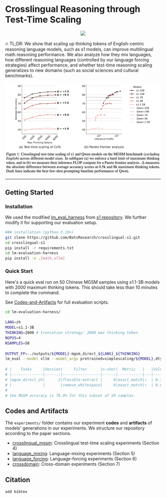 # Crosslingual Reasoning through Test-Time Scaling

<p align="center">
    <a href="https://arxiv.org/abs/xxx.xxxx"><img src="https://img.shields.io/badge/arxiv-xxx.xxxx-b31b1b?logo=arxiv" /></a>
</p>

🔥 TL;DR: We show that scaling up thinking tokens of English-centric reasoning language models, such as s1 models, can improve multilingual math reasoning performance. We also analyze how they mix languages, how different reasoning languages (controlled by our language forcing strategies) affect performance, and whether test-time reasoning scaling generalizes to new domains (such as social sciences and cultural benchmarks).

<p align="center">
  <img src="figures/crosslingual_mgsm.jpg" alt="Crosslingual MGSM performance" width="800"/>
</p>

---
## Getting Started

### Installation
We used the modified [lm_eval_harness](https://github.com/EleutherAI/lm-evaluation-harness) from [s1 repository](https://github.com/simplescaling/s1/). We further modify it for supporting our evaluation setup.
```bash
### installation (python 3.10+)
git clone https://github.com/BatsResearch/crosslingual-s1.git
cd crosslingual-s1
pip install -r requirements.txt
cd lm-evaluation-harness
pip install -e .[math,vllm]
```

### Quick Start
Here's a quick eval run on 50 Chinese MGSM samples using s1.1-3B models with 2000 maximum thinking tokens. This should take less than 10 minutes to complete the command.

See [Codes-and-Artifacts](#codes-and-artifacts) for full evaluation scripts.

```bash
cd lm-evaluation-harness/

LANG=zh
MODEL=s1.1-3B
THINKING=2000 # truncation strategy: 2000 max thinking token
NGPUS=4
NSAMPLES=50

OUTPUT_FP=../outputs/${MODEL}-mgsm_direct_${LANG}_${THINKING}
lm_eval --model vllm --model_args pretrained=simplescaling/${MODEL},dtype=bfloat16,tensor_parallel_size=${NGPUS} --tasks mgsm_direct_${LANG} --batch_size auto --apply_chat_template --output_path ${OUTPUT_FP} --log_samples --gen_kwargs max_gen_toks=32768,max_tokens_thinking=${THINKING} --limit ${NSAMPLES}

# |    Tasks     |Version|     Filter      |n-shot|  Metric   |   |Value|   |Stderr|
# |--------------|------:|-----------------|-----:|-----------|---|----:|---|------|
# |mgsm_direct_zh|      2|flexible-extract |     0|exact_match|↑  | 0.78|±  |   N/A|
# |              |       |remove_whitespace|     0|exact_match|↑  | 0.00|±  |   N/A|
#
# the MGSM accuracy is 78.0% for this subset of 50 samples.
```

## Codes and Artifacts
The `experiments/` folder contains our experiment **codes** and **artifacts** of models' generations in our experiments. We structure our repository according to the paper sections.
- [crosslingual_mgsm](https://github.com/BatsResearch/crosslingual-s1/tree/main/experiments/crosslingual_mgsm): Crosslingual test-time scaling experiments (Section 4)
- [language_mixing](https://github.com/BatsResearch/crosslingual-s1/tree/main/experiments/language_mixing): Language-mixing experiments (Section 5)
- [language_forcing](https://github.com/BatsResearch/crosslingual-s1/tree/main/experiments/language_forcing): Language-forcing experiments (Section 6)
- [crossdomain](https://github.com/BatsResearch/crosslingual-s1/tree/main/experiments/crossdomain): Cross-domain experiments (Section 7)


## Citation
```
add bibtex
```